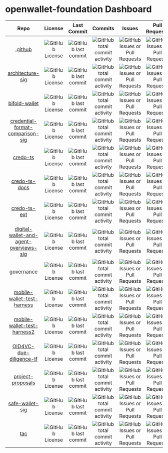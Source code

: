 # openwallet-foundation Dashboard

| Repo | License | Last Commit | Commits | Issues | Pull Requests | OpenSSF Scorecard | Stars | Forks | Watchers |
| :--: | :-----: | :---------: | :-----: | :----: | :-----------: | :---------------: | :---: | :---: | :------: |
| [.github](https://github.com/openwallet-foundation/.github) | ![GitHub License](https://img.shields.io/github/license/openwallet-foundation/.github?label=%20) | ![GitHub last commit](https://img.shields.io/github/last-commit/openwallet-foundation/.github?display_timestamp=committer&label=%20) | ![GitHub total commit activity](https://img.shields.io/github/commit-activity/t/openwallet-foundation/.github?label=%20) | ![GitHub Issues or Pull Requests](https://img.shields.io/github/issues/openwallet-foundation/.github?label=%20) | ![GitHub Issues or Pull Requests](https://img.shields.io/github/issues-pr/openwallet-foundation/.github?label=%20) | ![OSSF-Scorecard Score](https://img.shields.io/ossf-scorecard/github.com/openwallet-foundation/.github?label=%20) | ![GitHub Repo stars](https://img.shields.io/github/stars/openwallet-foundation/.github?label=%20) | ![GitHub forks](https://img.shields.io/github/forks/openwallet-foundation/.github?label=%20) | ![GitHub watchers](https://img.shields.io/github/watchers/openwallet-foundation/.github?label=%20) |
| [architecture-sig](https://github.com/openwallet-foundation/architecture-sig) | ![GitHub License](https://img.shields.io/github/license/openwallet-foundation/architecture-sig?label=%20) | ![GitHub last commit](https://img.shields.io/github/last-commit/openwallet-foundation/architecture-sig?display_timestamp=committer&label=%20) | ![GitHub total commit activity](https://img.shields.io/github/commit-activity/t/openwallet-foundation/architecture-sig?label=%20) | ![GitHub Issues or Pull Requests](https://img.shields.io/github/issues/openwallet-foundation/architecture-sig?label=%20) | ![GitHub Issues or Pull Requests](https://img.shields.io/github/issues-pr/openwallet-foundation/architecture-sig?label=%20) | ![OSSF-Scorecard Score](https://img.shields.io/ossf-scorecard/github.com/openwallet-foundation/architecture-sig?label=%20) | ![GitHub Repo stars](https://img.shields.io/github/stars/openwallet-foundation/architecture-sig?label=%20) | ![GitHub forks](https://img.shields.io/github/forks/openwallet-foundation/architecture-sig?label=%20) | ![GitHub watchers](https://img.shields.io/github/watchers/openwallet-foundation/architecture-sig?label=%20) |
| [bifold-wallet](https://github.com/openwallet-foundation/bifold-wallet) | ![GitHub License](https://img.shields.io/github/license/openwallet-foundation/bifold-wallet?label=%20) | ![GitHub last commit](https://img.shields.io/github/last-commit/openwallet-foundation/bifold-wallet?display_timestamp=committer&label=%20) | ![GitHub total commit activity](https://img.shields.io/github/commit-activity/t/openwallet-foundation/bifold-wallet?label=%20) | ![GitHub Issues or Pull Requests](https://img.shields.io/github/issues/openwallet-foundation/bifold-wallet?label=%20) | ![GitHub Issues or Pull Requests](https://img.shields.io/github/issues-pr/openwallet-foundation/bifold-wallet?label=%20) | ![OSSF-Scorecard Score](https://img.shields.io/ossf-scorecard/github.com/openwallet-foundation/bifold-wallet?label=%20) | ![GitHub Repo stars](https://img.shields.io/github/stars/openwallet-foundation/bifold-wallet?label=%20) | ![GitHub forks](https://img.shields.io/github/forks/openwallet-foundation/bifold-wallet?label=%20) | ![GitHub watchers](https://img.shields.io/github/watchers/openwallet-foundation/bifold-wallet?label=%20) |
| [credential-format-comparison-sig](https://github.com/openwallet-foundation/credential-format-comparison-sig) | ![GitHub License](https://img.shields.io/github/license/openwallet-foundation/credential-format-comparison-sig?label=%20) | ![GitHub last commit](https://img.shields.io/github/last-commit/openwallet-foundation/credential-format-comparison-sig?display_timestamp=committer&label=%20) | ![GitHub total commit activity](https://img.shields.io/github/commit-activity/t/openwallet-foundation/credential-format-comparison-sig?label=%20) | ![GitHub Issues or Pull Requests](https://img.shields.io/github/issues/openwallet-foundation/credential-format-comparison-sig?label=%20) | ![GitHub Issues or Pull Requests](https://img.shields.io/github/issues-pr/openwallet-foundation/credential-format-comparison-sig?label=%20) | ![OSSF-Scorecard Score](https://img.shields.io/ossf-scorecard/github.com/openwallet-foundation/credential-format-comparison-sig?label=%20) | ![GitHub Repo stars](https://img.shields.io/github/stars/openwallet-foundation/credential-format-comparison-sig?label=%20) | ![GitHub forks](https://img.shields.io/github/forks/openwallet-foundation/credential-format-comparison-sig?label=%20) | ![GitHub watchers](https://img.shields.io/github/watchers/openwallet-foundation/credential-format-comparison-sig?label=%20) |
| [credo-ts](https://github.com/openwallet-foundation/credo-ts) | ![GitHub License](https://img.shields.io/github/license/openwallet-foundation/credo-ts?label=%20) | ![GitHub last commit](https://img.shields.io/github/last-commit/openwallet-foundation/credo-ts?display_timestamp=committer&label=%20) | ![GitHub total commit activity](https://img.shields.io/github/commit-activity/t/openwallet-foundation/credo-ts?label=%20) | ![GitHub Issues or Pull Requests](https://img.shields.io/github/issues/openwallet-foundation/credo-ts?label=%20) | ![GitHub Issues or Pull Requests](https://img.shields.io/github/issues-pr/openwallet-foundation/credo-ts?label=%20) | ![OSSF-Scorecard Score](https://img.shields.io/ossf-scorecard/github.com/openwallet-foundation/credo-ts?label=%20) | ![GitHub Repo stars](https://img.shields.io/github/stars/openwallet-foundation/credo-ts?label=%20) | ![GitHub forks](https://img.shields.io/github/forks/openwallet-foundation/credo-ts?label=%20) | ![GitHub watchers](https://img.shields.io/github/watchers/openwallet-foundation/credo-ts?label=%20) |
| [credo-ts-docs](https://github.com/openwallet-foundation/credo-ts-docs) | ![GitHub License](https://img.shields.io/github/license/openwallet-foundation/credo-ts-docs?label=%20) | ![GitHub last commit](https://img.shields.io/github/last-commit/openwallet-foundation/credo-ts-docs?display_timestamp=committer&label=%20) | ![GitHub total commit activity](https://img.shields.io/github/commit-activity/t/openwallet-foundation/credo-ts-docs?label=%20) | ![GitHub Issues or Pull Requests](https://img.shields.io/github/issues/openwallet-foundation/credo-ts-docs?label=%20) | ![GitHub Issues or Pull Requests](https://img.shields.io/github/issues-pr/openwallet-foundation/credo-ts-docs?label=%20) | ![OSSF-Scorecard Score](https://img.shields.io/ossf-scorecard/github.com/openwallet-foundation/credo-ts-docs?label=%20) | ![GitHub Repo stars](https://img.shields.io/github/stars/openwallet-foundation/credo-ts-docs?label=%20) | ![GitHub forks](https://img.shields.io/github/forks/openwallet-foundation/credo-ts-docs?label=%20) | ![GitHub watchers](https://img.shields.io/github/watchers/openwallet-foundation/credo-ts-docs?label=%20) |
| [credo-ts-ext](https://github.com/openwallet-foundation/credo-ts-ext) | ![GitHub License](https://img.shields.io/github/license/openwallet-foundation/credo-ts-ext?label=%20) | ![GitHub last commit](https://img.shields.io/github/last-commit/openwallet-foundation/credo-ts-ext?display_timestamp=committer&label=%20) | ![GitHub total commit activity](https://img.shields.io/github/commit-activity/t/openwallet-foundation/credo-ts-ext?label=%20) | ![GitHub Issues or Pull Requests](https://img.shields.io/github/issues/openwallet-foundation/credo-ts-ext?label=%20) | ![GitHub Issues or Pull Requests](https://img.shields.io/github/issues-pr/openwallet-foundation/credo-ts-ext?label=%20) | ![OSSF-Scorecard Score](https://img.shields.io/ossf-scorecard/github.com/openwallet-foundation/credo-ts-ext?label=%20) | ![GitHub Repo stars](https://img.shields.io/github/stars/openwallet-foundation/credo-ts-ext?label=%20) | ![GitHub forks](https://img.shields.io/github/forks/openwallet-foundation/credo-ts-ext?label=%20) | ![GitHub watchers](https://img.shields.io/github/watchers/openwallet-foundation/credo-ts-ext?label=%20) |
| [digital-wallet-and-agent-overviews-sig](https://github.com/openwallet-foundation/digital-wallet-and-agent-overviews-sig) | ![GitHub License](https://img.shields.io/github/license/openwallet-foundation/digital-wallet-and-agent-overviews-sig?label=%20) | ![GitHub last commit](https://img.shields.io/github/last-commit/openwallet-foundation/digital-wallet-and-agent-overviews-sig?display_timestamp=committer&label=%20) | ![GitHub total commit activity](https://img.shields.io/github/commit-activity/t/openwallet-foundation/digital-wallet-and-agent-overviews-sig?label=%20) | ![GitHub Issues or Pull Requests](https://img.shields.io/github/issues/openwallet-foundation/digital-wallet-and-agent-overviews-sig?label=%20) | ![GitHub Issues or Pull Requests](https://img.shields.io/github/issues-pr/openwallet-foundation/digital-wallet-and-agent-overviews-sig?label=%20) | ![OSSF-Scorecard Score](https://img.shields.io/ossf-scorecard/github.com/openwallet-foundation/digital-wallet-and-agent-overviews-sig?label=%20) | ![GitHub Repo stars](https://img.shields.io/github/stars/openwallet-foundation/digital-wallet-and-agent-overviews-sig?label=%20) | ![GitHub forks](https://img.shields.io/github/forks/openwallet-foundation/digital-wallet-and-agent-overviews-sig?label=%20) | ![GitHub watchers](https://img.shields.io/github/watchers/openwallet-foundation/digital-wallet-and-agent-overviews-sig?label=%20) |
| [governance](https://github.com/openwallet-foundation/governance) | ![GitHub License](https://img.shields.io/github/license/openwallet-foundation/governance?label=%20) | ![GitHub last commit](https://img.shields.io/github/last-commit/openwallet-foundation/governance?display_timestamp=committer&label=%20) | ![GitHub total commit activity](https://img.shields.io/github/commit-activity/t/openwallet-foundation/governance?label=%20) | ![GitHub Issues or Pull Requests](https://img.shields.io/github/issues/openwallet-foundation/governance?label=%20) | ![GitHub Issues or Pull Requests](https://img.shields.io/github/issues-pr/openwallet-foundation/governance?label=%20) | ![OSSF-Scorecard Score](https://img.shields.io/ossf-scorecard/github.com/openwallet-foundation/governance?label=%20) | ![GitHub Repo stars](https://img.shields.io/github/stars/openwallet-foundation/governance?label=%20) | ![GitHub forks](https://img.shields.io/github/forks/openwallet-foundation/governance?label=%20) | ![GitHub watchers](https://img.shields.io/github/watchers/openwallet-foundation/governance?label=%20) |
| [mobile-wallet-test-harness](https://github.com/openwallet-foundation/mobile-wallet-test-harness) | ![GitHub License](https://img.shields.io/github/license/openwallet-foundation/mobile-wallet-test-harness?label=%20) | ![GitHub last commit](https://img.shields.io/github/last-commit/openwallet-foundation/mobile-wallet-test-harness?display_timestamp=committer&label=%20) | ![GitHub total commit activity](https://img.shields.io/github/commit-activity/t/openwallet-foundation/mobile-wallet-test-harness?label=%20) | ![GitHub Issues or Pull Requests](https://img.shields.io/github/issues/openwallet-foundation/mobile-wallet-test-harness?label=%20) | ![GitHub Issues or Pull Requests](https://img.shields.io/github/issues-pr/openwallet-foundation/mobile-wallet-test-harness?label=%20) | ![OSSF-Scorecard Score](https://img.shields.io/ossf-scorecard/github.com/openwallet-foundation/mobile-wallet-test-harness?label=%20) | ![GitHub Repo stars](https://img.shields.io/github/stars/openwallet-foundation/mobile-wallet-test-harness?label=%20) | ![GitHub forks](https://img.shields.io/github/forks/openwallet-foundation/mobile-wallet-test-harness?label=%20) | ![GitHub watchers](https://img.shields.io/github/watchers/openwallet-foundation/mobile-wallet-test-harness?label=%20) |
| [mobile-wallet-test-harness2](https://github.com/openwallet-foundation/mobile-wallet-test-harness2) | ![GitHub License](https://img.shields.io/github/license/openwallet-foundation/mobile-wallet-test-harness2?label=%20) | ![GitHub last commit](https://img.shields.io/github/last-commit/openwallet-foundation/mobile-wallet-test-harness2?display_timestamp=committer&label=%20) | ![GitHub total commit activity](https://img.shields.io/github/commit-activity/t/openwallet-foundation/mobile-wallet-test-harness2?label=%20) | ![GitHub Issues or Pull Requests](https://img.shields.io/github/issues/openwallet-foundation/mobile-wallet-test-harness2?label=%20) | ![GitHub Issues or Pull Requests](https://img.shields.io/github/issues-pr/openwallet-foundation/mobile-wallet-test-harness2?label=%20) | ![OSSF-Scorecard Score](https://img.shields.io/ossf-scorecard/github.com/openwallet-foundation/mobile-wallet-test-harness2?label=%20) | ![GitHub Repo stars](https://img.shields.io/github/stars/openwallet-foundation/mobile-wallet-test-harness2?label=%20) | ![GitHub forks](https://img.shields.io/github/forks/openwallet-foundation/mobile-wallet-test-harness2?label=%20) | ![GitHub watchers](https://img.shields.io/github/watchers/openwallet-foundation/mobile-wallet-test-harness2?label=%20) |
| [OID4VC-due-diligence-tf](https://github.com/openwallet-foundation/OID4VC-due-diligence-tf) | ![GitHub License](https://img.shields.io/github/license/openwallet-foundation/OID4VC-due-diligence-tf?label=%20) | ![GitHub last commit](https://img.shields.io/github/last-commit/openwallet-foundation/OID4VC-due-diligence-tf?display_timestamp=committer&label=%20) | ![GitHub total commit activity](https://img.shields.io/github/commit-activity/t/openwallet-foundation/OID4VC-due-diligence-tf?label=%20) | ![GitHub Issues or Pull Requests](https://img.shields.io/github/issues/openwallet-foundation/OID4VC-due-diligence-tf?label=%20) | ![GitHub Issues or Pull Requests](https://img.shields.io/github/issues-pr/openwallet-foundation/OID4VC-due-diligence-tf?label=%20) | ![OSSF-Scorecard Score](https://img.shields.io/ossf-scorecard/github.com/openwallet-foundation/OID4VC-due-diligence-tf?label=%20) | ![GitHub Repo stars](https://img.shields.io/github/stars/openwallet-foundation/OID4VC-due-diligence-tf?label=%20) | ![GitHub forks](https://img.shields.io/github/forks/openwallet-foundation/OID4VC-due-diligence-tf?label=%20) | ![GitHub watchers](https://img.shields.io/github/watchers/openwallet-foundation/OID4VC-due-diligence-tf?label=%20) |
| [project-proposals](https://github.com/openwallet-foundation/project-proposals) | ![GitHub License](https://img.shields.io/github/license/openwallet-foundation/project-proposals?label=%20) | ![GitHub last commit](https://img.shields.io/github/last-commit/openwallet-foundation/project-proposals?display_timestamp=committer&label=%20) | ![GitHub total commit activity](https://img.shields.io/github/commit-activity/t/openwallet-foundation/project-proposals?label=%20) | ![GitHub Issues or Pull Requests](https://img.shields.io/github/issues/openwallet-foundation/project-proposals?label=%20) | ![GitHub Issues or Pull Requests](https://img.shields.io/github/issues-pr/openwallet-foundation/project-proposals?label=%20) | ![OSSF-Scorecard Score](https://img.shields.io/ossf-scorecard/github.com/openwallet-foundation/project-proposals?label=%20) | ![GitHub Repo stars](https://img.shields.io/github/stars/openwallet-foundation/project-proposals?label=%20) | ![GitHub forks](https://img.shields.io/github/forks/openwallet-foundation/project-proposals?label=%20) | ![GitHub watchers](https://img.shields.io/github/watchers/openwallet-foundation/project-proposals?label=%20) |
| [safe-wallet-sig](https://github.com/openwallet-foundation/safe-wallet-sig) | ![GitHub License](https://img.shields.io/github/license/openwallet-foundation/safe-wallet-sig?label=%20) | ![GitHub last commit](https://img.shields.io/github/last-commit/openwallet-foundation/safe-wallet-sig?display_timestamp=committer&label=%20) | ![GitHub total commit activity](https://img.shields.io/github/commit-activity/t/openwallet-foundation/safe-wallet-sig?label=%20) | ![GitHub Issues or Pull Requests](https://img.shields.io/github/issues/openwallet-foundation/safe-wallet-sig?label=%20) | ![GitHub Issues or Pull Requests](https://img.shields.io/github/issues-pr/openwallet-foundation/safe-wallet-sig?label=%20) | ![OSSF-Scorecard Score](https://img.shields.io/ossf-scorecard/github.com/openwallet-foundation/safe-wallet-sig?label=%20) | ![GitHub Repo stars](https://img.shields.io/github/stars/openwallet-foundation/safe-wallet-sig?label=%20) | ![GitHub forks](https://img.shields.io/github/forks/openwallet-foundation/safe-wallet-sig?label=%20) | ![GitHub watchers](https://img.shields.io/github/watchers/openwallet-foundation/safe-wallet-sig?label=%20) |
| [tac](https://github.com/openwallet-foundation/tac) | ![GitHub License](https://img.shields.io/github/license/openwallet-foundation/tac?label=%20) | ![GitHub last commit](https://img.shields.io/github/last-commit/openwallet-foundation/tac?display_timestamp=committer&label=%20) | ![GitHub total commit activity](https://img.shields.io/github/commit-activity/t/openwallet-foundation/tac?label=%20) | ![GitHub Issues or Pull Requests](https://img.shields.io/github/issues/openwallet-foundation/tac?label=%20) | ![GitHub Issues or Pull Requests](https://img.shields.io/github/issues-pr/openwallet-foundation/tac?label=%20) | ![OSSF-Scorecard Score](https://img.shields.io/ossf-scorecard/github.com/openwallet-foundation/tac?label=%20) | ![GitHub Repo stars](https://img.shields.io/github/stars/openwallet-foundation/tac?label=%20) | ![GitHub forks](https://img.shields.io/github/forks/openwallet-foundation/tac?label=%20) | ![GitHub watchers](https://img.shields.io/github/watchers/openwallet-foundation/tac?label=%20) |
